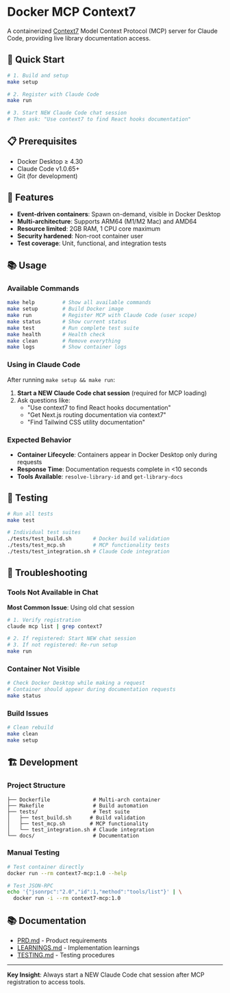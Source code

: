 # Docker MCP Context7

A containerized [Context7](https://github.com/upstash/context7) Model Context Protocol (MCP) server for Claude Code, providing live library documentation access.

## 🚀 Quick Start

```bash
# 1. Build and setup
make setup

# 2. Register with Claude Code
make run

# 3. Start NEW Claude Code chat session
# Then ask: "Use context7 to find React hooks documentation"
```

## 📋 Prerequisites

- Docker Desktop ≥ 4.30
- Claude Code v1.0.65+
- Git (for development)

## 🎯 Features

- **Event-driven containers**: Spawn on-demand, visible in Docker Desktop
- **Multi-architecture**: Supports ARM64 (M1/M2 Mac) and AMD64
- **Resource limited**: 2GB RAM, 1 CPU core maximum
- **Security hardened**: Non-root container user
- **Test coverage**: Unit, functional, and integration tests

## 📚 Usage

### Available Commands

```bash
make help         # Show all available commands
make setup        # Build Docker image
make run          # Register MCP with Claude Code (user scope)
make status       # Show current status
make test         # Run complete test suite
make health       # Health check
make clean        # Remove everything
make logs         # Show container logs
```

### Using in Claude Code

After running `make setup && make run`:

1. **Start a NEW Claude Code chat session** (required for MCP loading)
2. Ask questions like:
   - "Use context7 to find React hooks documentation"
   - "Get Next.js routing documentation via context7"
   - "Find Tailwind CSS utility documentation"

### Expected Behavior

- **Container Lifecycle**: Containers appear in Docker Desktop only during requests
- **Response Time**: Documentation requests complete in <10 seconds
- **Tools Available**: `resolve-library-id` and `get-library-docs`

## 🧪 Testing

```bash
# Run all tests
make test

# Individual test suites
./tests/test_build.sh       # Docker build validation
./tests/test_mcp.sh         # MCP functionality tests
./tests/test_integration.sh # Claude Code integration
```

## 🔧 Troubleshooting

### Tools Not Available in Chat

**Most Common Issue**: Using old chat session

```bash
# 1. Verify registration
claude mcp list | grep context7

# 2. If registered: Start NEW chat session
# 3. If not registered: Re-run setup
make run
```

### Container Not Visible

```bash
# Check Docker Desktop while making a request
# Container should appear during documentation requests
make status
```

### Build Issues

```bash
# Clean rebuild
make clean
make setup
```

## 🏗️ Development

### Project Structure

```
├── Dockerfile              # Multi-arch container
├── Makefile                # Build automation
├── tests/                  # Test suite
│   ├── test_build.sh      # Build validation
│   ├── test_mcp.sh        # MCP functionality
│   └── test_integration.sh # Claude integration
└── docs/                   # Documentation
```

### Manual Testing

```bash
# Test container directly
docker run --rm context7-mcp:1.0 --help

# Test JSON-RPC
echo '{"jsonrpc":"2.0","id":1,"method":"tools/list"}' | \
  docker run -i --rm context7-mcp:1.0
```

## 📚 Documentation

- [PRD.md](PRD.md) - Product requirements
- [LEARNINGS.md](docs/LEARNINGS.md) - Implementation learnings
- [TESTING.md](docs/TESTING.md) - Testing procedures

---

**Key Insight**: Always start a NEW Claude Code chat session after MCP registration to access tools.